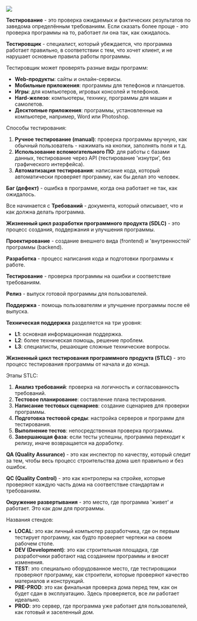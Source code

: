![](https://files.oaiusercontent.com/file-dZ7dYOBpOHbvsq1xKd3WZRPO?se=2024-01-14T16%3A31%3A42Z&sp=r&sv=2021-08-06&sr=b&rscc=max-age%3D31536000%2C%20immutable&rscd=attachment%3B%20filename%3D125518be-dd44-42c5-a18d-340895ec2ea8.webp&sig=sHuIBK34ZkPR9NP3lglFcrBWh4HeyrA9RHNoyVhVE0o%3D)

**Тестирование** - это проверка ожидаемых и фактических результатов по заведома определённым требованиям.  Если сказать более проще - это проверка программы на то, работает ли она так, как ожидалось.

**Тестировщик** - специалист, который убеждается, что программа работает правильно, в соответствии с тем, что хочет клиент, и не нарушает основные правила работы программы.

Тестировщик может проверять разные виды программ:
- **Web-продукты**: сайты и онлайн-сервисы.
- **Мобильные приложения**: программы для телефонов и планшетов.
- **Игры**: для компьютеров, игровых консолей и телефонов.
- **Hard-железо**: компьютеры, технику, программы для машин и самолетов.
- **Десктопные приложения**: программы, установленные на компьютере, например, Word или Photoshop.

Способы тестирования:
1. **Ручное тестирование (manual)**: проверка программы вручную, как обычный пользователь - нажимать на кнопки, заполнять поля и т.д.
2. **Использование вспомогательного ПО**: для работы с базами данных, тестирование через API (тестирование 'изнутри', без графического интерфейса).
3. **Автоматизация тестирования**: написание кода, который автоматически проверяет программу, как бы делал это человек.

**Баг (дефект)** - ошибка в программе, когда она работает не так, как ожидалось.

Все начинается с **Требований** - документа, который описывает, что и как должна делать программа.

**Жизненный цикл разработки программного продукта (SDLC)** - это процесс создания, поддержания и улучшения программы.

**Проектирование** - создание внешнего вида (frontend) и 'внутренностей' программы (backend).

**Разработка** - процесс написания кода и подготовки программы к работе.

**Тестирование** - проверка программы на ошибки и соответствие требованиям.

**Релиз** - выпуск готовой программы для пользователей.

**Поддержка** - помощь пользователям и улучшение программы после её выпуска.

**Техническая поддержка** разделяется на три уровня:
- **L1**: основная информационная поддержка.
- **L2**: более техническая помощь, решение проблем.
- **L3**: специалисты, решающие сложные технические вопросы.

**Жизненный цикл тестирования программного продукта (STLC)** - это процесс тестирования программы от начала и до конца.

Этапы STLC:
1. **Анализ требований**: проверка на логичность и согласованность требований.
2. **Тестовое планирование**: составление плана тестирования.
3. **Написание тестовых сценариев**: создание сценариев для проверки программы.
4. **Подготовка тестовой среды**: настройка серверов и программ для тестирования.
5. **Выполнение тестов**: непосредственная проверка программы.
6. **Завершающая фаза**: если тесты успешны, программа переходит к релизу, иначе возвращается на доработку.

**QA (Quality Assurance)** - это как инспектор по качеству, который следит за тем, чтобы весь процесс строительства дома шел правильно и без ошибок.

**QC (Quality Control)** - это как контролеры на стройке, которые проверяют каждую часть дома на соответствие стандартам и требованиям.

**Окружение развертывания** - это место, где программа 'живет' и работает. Это как дом для программы.

Названия стендов:
- **LOCAL**: это как личный компьютер разработчика, где он первым тестирует программу, как будто проверяет чертежи на своем рабочем столе.
- **DEV (Development)**: это как строительная площадка, где разработчики работают над созданием программы и вносят изменения.
- **TEST**: это специально оборудованное место, где тестировщики проверяют программу, как строители, которые проверяют качество материалов и конструкций.
- **PRE-PROD**: это как финальная проверка дома перед тем, как он будет сдан в эксплуатацию. Здесь проверяется, все ли работает идеально.
- **PROD**: это сервер, где программа уже работает для пользователей, как готовый и заселенный дом.
